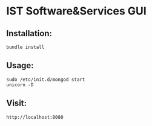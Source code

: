 IST Software&Services GUI
=========================

Installation:
-------------
    bundle install

Usage:
------
    sudo /etc/init.d/mongod start
    unicorn -D

Visit:
------
    http://localhost:8080
